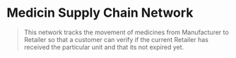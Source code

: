 # Medicin Supply Chain Network

> This network tracks the movement of medicines from Manufacturer to Retailer so that a customer can verify if the current Retailer 
has received the particular unit and that its not expired yet.

>

